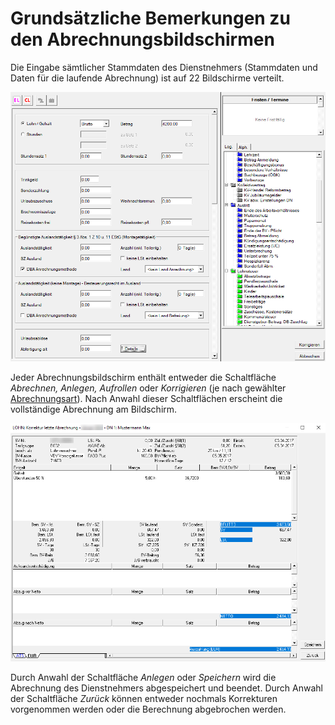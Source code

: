 # Grundsätzliche Bemerkungen zu den Abrechnungsbildschirmen

Die Eingabe sämtlicher Stammdaten des Dienstnehmers (Stammdaten und Daten für die laufende Abrechnung) ist auf 22 Bildschirme verteilt.

![Image](<img/image46.png>)

Jeder Abrechnungsbildschirm enthält entweder die Schaltfläche *Abrechnen, Anlegen, Aufrollen* oder *Korrigieren* (je nach gewählter [Abrechnungsart](../Abrechnungen/Laufende%20Abrechnung%20mit%20Änderung.md)). Nach Anwahl dieser Schaltflächen erscheint die vollständige Abrechnung am Bildschirm.

![Image](<img/image47.png>)

Durch Anwahl der Schaltfläche *Anlegen* oder *Speichern* wird die Abrechnung des Dienstnehmers abgespeichert und beendet. Durch Anwahl der Schaltfläche *Zurück* können entweder nochmals Korrekturen vorgenommen werden oder die Berechnung abgebrochen werden.